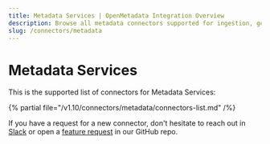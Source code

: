 ```yaml
---
title: Metadata Services | OpenMetadata Integration Overview
description: Browse all metadata connectors supported for ingestion, governance, and classification workflows.
slug: /connectors/metadata
---
```


# Metadata Services

This is the supported list of connectors for Metadata Services:

{% partial file="/v1.10/connectors/metadata/connectors-list.md" /%}

If you have a request for a new connector, don't hesitate to reach out in [Slack](https://slack.open-metadata.org/) or
open a [feature request](https://github.com/open-metadata/OpenMetadata/issues/new/choose) in our GitHub repo.
